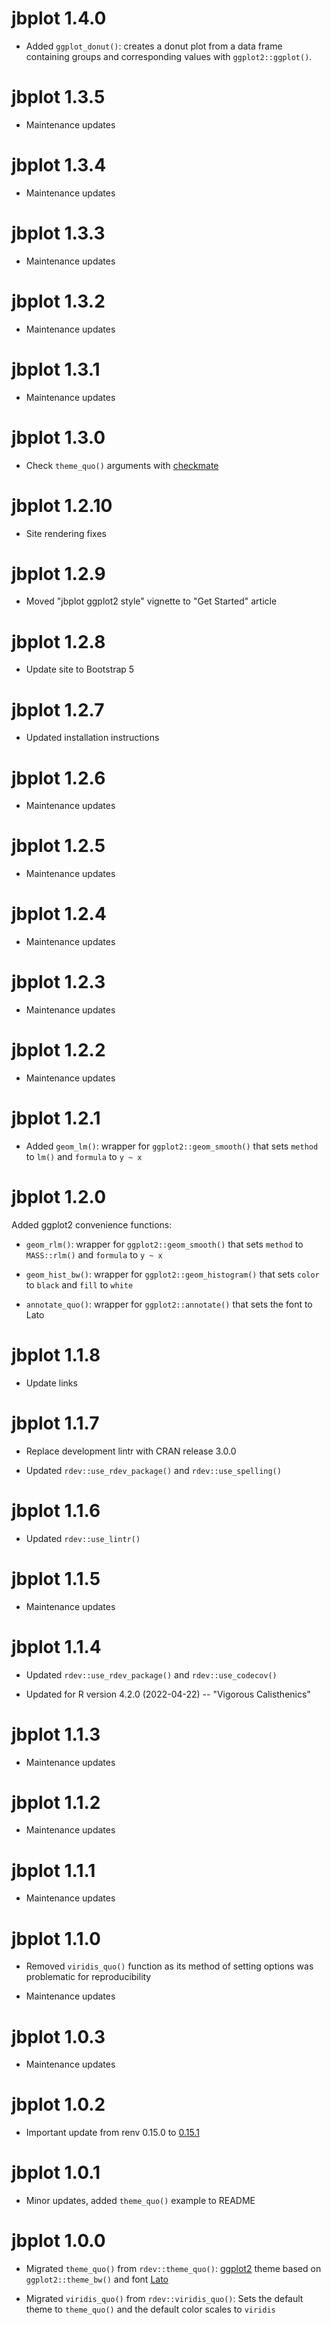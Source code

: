 # jbplot 1.4.0

* Added `ggplot_donut()`: creates a donut plot from a data frame containing groups and corresponding values with `ggplot2::ggplot()`.

# jbplot 1.3.5

* Maintenance updates

# jbplot 1.3.4

* Maintenance updates

# jbplot 1.3.3

* Maintenance updates

# jbplot 1.3.2

* Maintenance updates

# jbplot 1.3.1

* Maintenance updates

# jbplot 1.3.0

* Check `theme_quo()` arguments with [checkmate](https://mllg.github.io/checkmate/index.html)

# jbplot 1.2.10

* Site rendering fixes

# jbplot 1.2.9

* Moved "jbplot ggplot2 style" vignette to "Get Started" article

# jbplot 1.2.8

* Update site to Bootstrap 5

# jbplot 1.2.7

* Updated installation instructions

# jbplot 1.2.6

* Maintenance updates

# jbplot 1.2.5

* Maintenance updates

# jbplot 1.2.4

* Maintenance updates

# jbplot 1.2.3

* Maintenance updates

# jbplot 1.2.2

* Maintenance updates

# jbplot 1.2.1

* Added `geom_lm()`: wrapper for `ggplot2::geom_smooth()` that sets `method` to `lm()` and `formula` to `y ~ x`

# jbplot 1.2.0

Added ggplot2 convenience functions:

* `geom_rlm()`: wrapper for `ggplot2::geom_smooth()` that sets `method` to `MASS::rlm()` and `formula` to `y ~ x`

* `geom_hist_bw()`: wrapper for `ggplot2::geom_histogram()` that sets `color` to `black` and `fill` to `white`

* `annotate_quo()`: wrapper for `ggplot2::annotate()` that sets the font to Lato

# jbplot 1.1.8

* Update links

# jbplot 1.1.7

* Replace development lintr with CRAN release 3.0.0

* Updated `rdev::use_rdev_package()` and `rdev::use_spelling()`

# jbplot 1.1.6

* Updated `rdev::use_lintr()`

# jbplot 1.1.5

* Maintenance updates

# jbplot 1.1.4

* Updated `rdev::use_rdev_package()` and `rdev::use_codecov()`

* Updated for R version 4.2.0 (2022-04-22) -- "Vigorous Calisthenics"

# jbplot 1.1.3

* Maintenance updates

# jbplot 1.1.2

* Maintenance updates

# jbplot 1.1.1

* Maintenance updates

# jbplot 1.1.0

* Removed `viridis_quo()` function as its method of setting options was problematic for reproducibility

* Maintenance updates

# jbplot 1.0.3

* Maintenance updates

# jbplot 1.0.2

* Important update from renv 0.15.0 to [0.15.1](https://rstudio.github.io/renv/news/index.html#renv-0151)

# jbplot 1.0.1

* Minor updates, added `theme_quo()` example to README

# jbplot 1.0.0

* Migrated `theme_quo()` from `rdev::theme_quo()`: [ggplot2](https://ggplot2.tidyverse.org) theme based on `ggplot2::theme_bw()` and font [Lato](https://www.latofonts.com)

* Migrated `viridis_quo()` from `rdev::viridis_quo()`: Sets the default theme to `theme_quo()` and the default color scales to `viridis`
